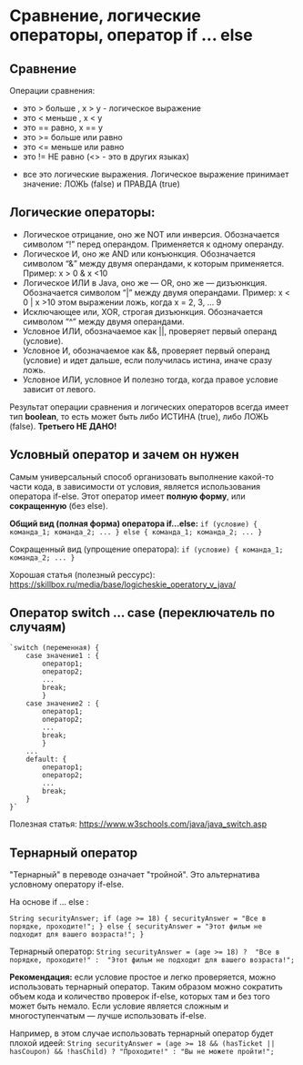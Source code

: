 # Сравнение, логические операторы, оператор if ... else 

## Сравнение
Операции сравнения: 
*  это > больше , x > y - логическое выражение
*  это < меньше , x < y
*  это == равно, x == y
*  это >=  больше или равно
*  это <=  меньше или равно
*  это != НЕ равно (<> - это в других языках)
- все это логические выражения. Логическое выражение 
принимает значение: ЛОЖЬ (false) и ПРАВДА (true)

## Логические операторы:
* Логическое отрицание, оно же NOT или инверсия. 
Обозначается символом “!” перед операндом. Применяется к одному операнду.
* Логическое И, оно же AND или конъюнкция. Обозначается символом “&” между двумя операндами, 
к которым применяется. Пример: x > 0 & x <10 
* Логическое ИЛИ в Java, оно же — OR, оно же — дизъюнкция. Обозначается символом “|” между 
двумя операндами. Пример: x < 0 | x >10  этом выражении ложь, когда x = 2, 3, ... 9   
* Исключающее или, XOR, строгая дизъюнкция. Обозначается символом “^” между двумя операндами. 
* Условное ИЛИ, обозначаемое как ||, проверяет первый операнд (условие).
* Условное И, обозначаемое как &&, проверяет первый операнд (условие) и идет дальше, 
если получилась истина, иначе сразу ложь.
* Условное ИЛИ, условное И полезно тогда, когда правое условие зависит от левого.

Результат операции сравнения  и логических операторов всегда имеет тип **boolean**,
то есть может быть либо ИСТИНА (true), либо ЛОЖЬ (false).
**Третьего НЕ ДАНО!**

## Условный оператор и зачем он нужен
Самым универсальный способ организовать выполнение какой-то части кода, 
в зависимости от условия, является использования оператора if-else. 
Этот оператор имеет **полную форму**, или **сокращенную** (без else).

**Общий вид (полная форма) оператора if...else:**
    `if (условие) {
        команда_1;
        команда_2;
        ...
    } else {
        команда_1;
        команда_2;
        ...
    }`

Сокращенный вид (упрощение оператора):
    `if (условие) {
        команда_1;
        команда_2;
        ...
    }`

Хорошая статья (полезный рессурс):
https://skillbox.ru/media/base/logicheskie_operatory_v_java/ 

## Оператор switch ... case (переключатель по случаям)
    `switch (переменная) {
        сase значение1 : {
            оператор1;
            оператор2;
            ...
            break;
            }
        сase значение2 : {
            оператор1;
            оператор2;
            ...
            break;
            }
        ...
        default: {
            оператор1;
            оператор2;
            ...
            break;
        }
    }`

Полезная статья:
https://www.w3schools.com/java/java_switch.asp 

## Тернарный оператор
"Тернарный" в переводе означает "тройной". Это альтернатива условному оператору if-else.

На основе if ... else :

`String securityAnswer;
if (age >= 18) {
securityAnswer = "Все в порядке, проходите!";
} else {
securityAnswer = "Этот фильм не подходит для вашего возраста!";
}`

Тернарный оператор:
`String securityAnswer = (age >= 18) ? 
"Все в порядке, проходите!" : 
"Этот фильм не подходит для вашего возраста!";`

**Рекомендация:** 
если условие простое и легко проверяется, можно использовать тернарный оператор. 
Таким образом можно сократить объем кода и количество проверок if-else, 
которых там и без того может быть немало.
Если условие является сложным и многоступенчатым — лучше использовать if-else.

Например, в этом случае использовать тернарный оператор будет плохой идеей:
`String securityAnswer = (age >= 18 && (hasTicket || hasCoupon) && !hasChild) ?
"Проходите!" : "Вы не можете пройти!";`